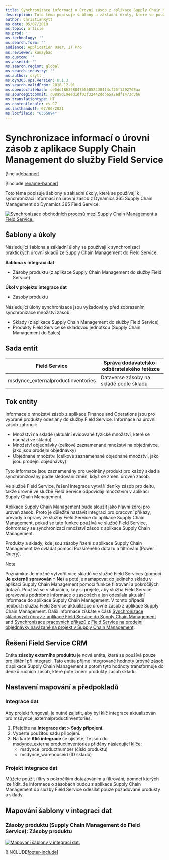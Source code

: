 ```yaml
---
title: Synchronizace informací o úrovni zásob z aplikace Supply Chain Management do služby Field Service
description: Toto téma popisuje šablony a základní úkoly, které se používají k synchronizaci informací na úrovni zásob z Dynamics 365 Supply Chain Management do Dynamics 365 Field Service.
author: ChristianRytt
ms.date: 05/07/2019
ms.topic: article
ms.prod: ''
ms.technology: ''
ms.search.form: ''
audience: Application User, IT Pro
ms.reviewer: kamaybac
ms.custom: ''
ms.assetid: ''
ms.search.region: global
ms.search.industry: ''
ms.author: crytt
ms.dyn365.ops.version: 8.1.3
ms.search.validFrom: 2018-12-01
ms.openlocfilehash: ce5ddf863988475550584384f4cf26f1302768aa
ms.sourcegitcommit: c08a9d19eed1df03f32442ddb65a2adf1473d3b6
ms.translationtype: HT
ms.contentlocale: cs-CZ
ms.lasthandoff: 07/06/2021
ms.locfileid: "6355894"
---
```

# <a name="synchronize-inventory-level-information-from-supply-chain-management-to-field-service"></a>Synchronizace informací o úrovni zásob z aplikace Supply Chain Management do služby Field Service 

[!include[banner](../includes/banner.md)]

[!include [rename-banner](~/includes/cc-data-platform-banner.md)]

Toto téma popisuje šablony a základní úkoly, které se používají k synchronizaci informací na úrovni zásob z Dynamics 365 Supply Chain Management do Dynamics 365 Field Service.

[![Synchronizace obchodních procesů mezi Supply Chain Management a Field Service.](./media/FSOnHandOW.png)](./media/FSOnHandOW.png)

## <a name="templates-and-tasks"></a>Šablony a úkoly
Následující šablona a základní úlohy se používají k synchronizaci praktických úrovní skladů ze Supply Chain Management do Field Service.

**Šablona v integraci dat**
- Zásoby produktu (z aplikace Supply Chain Management do služby Field Service)
  
**Úkol v projektu integrace dat**
- Zásoby produktu

Následující úlohy synchronizace jsou vyžadovány před zobrazením synchronizace množství zásob:
- Sklady (z aplikace Supply Chain Management do služby Field Service) 
- Produkty Field Service se skladovou jednotkou (Supply Chain Management do Sales) 

## <a name="entity-set"></a>Sada entit

| Field Service                      | Správa dodavatelsko-odběratelského řetězce                |
|------------------------------------|----------------------------------------|
| msdynce_externalproductinventories | Dataverse zásoby na skladě podle skladu     |

## <a name="entity-flow"></a>Tok entity
Informace o množství zásob z aplikace Finance and Operations jsou pro vybrané produkty odeslány do služby Field Service. Informace na úrovni zásob zahrnují: 
- Množství na skladě (aktuální evidované fyzické množství, které se nachází ve skladu)
- Množství objednávky (celkové zaznamenané množství na objednávce, jako jsou prodejní objednávky)
- Objednané množství (celkové zaznamenané objednané množství, jako jsou prodejní objednávky)

Tyto informace jsou zaznamenány pro uvolněný produkt pro každý sklad a synchronizovány podle sledování změn, když se změní úroveň zásob.

Ve službě Field Service, řešení integrace vytváří deníky zásob pro deltu, takže úrovně ve službě Field Service odpovídají množstvím v aplikaci Supply Chain Management.

Aplikace Supply Chain Management bude sloužit jako hlavní zdroj pro úroveň zásob. Proto je důležité nastavit integraci pro pracovní příkazy, převody a opravy ze služby Field Service do aplikace Supply Chain Management, pokud se tato funkce používá ve službě Field Service, dohromady se synchronizací množství zásob z aplikace Supply Chain Management.

Produkty a sklady, kde jsou zásoby řízení z aplikace Supply Chain Management lze ovládat pomocí Rozšířeného dotazu a filtrování (Power Query).

> [!NOTE]
> Poznámka: Je možné vytvořit více skladů ve službě Field Services (pomocí **Je externě spravován = Ne**) a poté je namapovat do jediného skladu v aplikaci Supply Chain Management pomocí funkce filtrování a pokročilých dotazů. Používá se v situacích, kdy si přejete, aby služba Field Service spravovala podrobné informace o zásobách a jen odesílala aktuální informace do aplikace Supply Chain Management. V tomto případě neobdrží služba Field Service aktualizace úrovně zásob z aplikace Supply Chain Management. Další informace získáte v části [Synchronizace skladových úprav z aplikace Field Service do Supply Chain Management](/dynamics365/unified-operations/supply-chain/sales-marketing/synchronize-inventory-adjustments) and [Synchronizace pracovních příkazů z Field Service na prodejní objednávky navázané na projekt v Supply Chain Management](/dynamics365/unified-operations/supply-chain/sales-marketing/field-service-work-order).

## <a name="field-service-crm-solution"></a>Řešení Field Service CRM
Entita **zásoby externího produktu** je nová entita, která se používá pouze pro jištění při integraci. Tato entita přijme integrované hodnoty úrovně zásob z aplikace Supply Chain Management a potom tyto hodnoty transformuje do deníků ručních zásob, které poté změní produkty zásob skladu.

## <a name="prerequisites-and-mapping-setup"></a>Nastavení mapování a předpokladů

### <a name="data-integration"></a>Integrace dat
Aby projekt fungoval, je nutné zajistit, aby byl klíč integrace aktualizován pro msdynce_externalproductinventories.
1.  Přejděte na **Integrace dat > Sady připojení**.
2.  Vyberte použitou sadu připojení.
3.  Na kartě **Klíč integrace** se ujistěte, že jsou do msdynce_externalproductinventories přidány následující klíče:
      - msdynce_productnumber (číslo produktu)
      - msdynce_warehouseid (ID skladu)
      
### <a name="data-integration-project"></a>Projekt integrace dat
Můžete použít filtry s pokročilým dotazováním a filtrování, pomocí kterých lze řídit, že informace o zásobách budou z aplikace Supply Chain Management do služby Field Service odesílat pouze požadované produkty a sklady.

## <a name="template-mapping-in-data-integration"></a>Mapování šablony v integraci dat

### <a name="product-inventory-supply-chain-management-to-field-service-product-inventory"></a>Zásoby produktu (Supply Chain Management do Field Service): Zásoby produktu

[![Mapování šablony v integraci dat.](./media/FSinventoryLevel1.png)](./media/FSinventoryLevel1.png)


[!INCLUDE[footer-include](../../includes/footer-banner.md)]